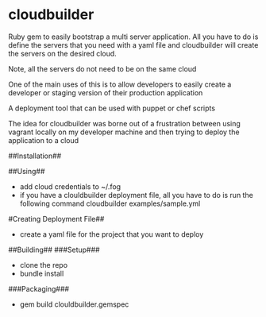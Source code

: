 cloudbuilder
============

Ruby gem to easily bootstrap a multi server application.  All you have to do is define the servers that you need with a yaml file and cloudbuilder will create the servers on the desired cloud.

Note, all the servers do not need to be on the same cloud

One of the main uses of this is to allow developers to easily create a developer or staging version of their production application

A deployment tool that can be used with puppet or chef scripts

The idea for cloudbuilder was borne out of a frustration between using vagrant locally on my developer machine and then trying to deploy the application to a cloud

##Installation##
 

##Using##
 - add cloud credentials to ~/.fog
 - if you have a clouldbuilder deployment file, all you have to do is run the following command
    cloudbuilder examples/sample.yml

 #Creating Deployment File##
 - create a yaml file for the project that you want to deploy

##Building##
###Setup###
 - clone the repo
 - bundle install  
 
###Packaging###
 - gem build clouldbuilder.gemspec
